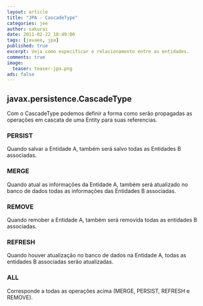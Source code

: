 ```yaml
---
layout: article
title: "JPA - CascadeType"
categories: jee
author: sakurai
date: 2011-02-22 18:49:00
tags: [javaee, jpa]
published: true
excerpt: Veja como especificar o relacionamento entre as entidades.
comments: true
image:
  teaser: teaser-jpa.png
ads: false
---
```


## javax.persistence.CascadeType

Com o CascadeType podemos definir a forma como serão propagadas as operações em cascata de uma Entity para suas referencias.

### PERSIST
Quando salvar a Entidade A, também será salvo todas as Entidades B associadas.

### MERGE
Quando atual as informações da Entidade A, também será atualizado no banco de dados todas as informações das Entidades B associadas.

### REMOVE
Quando remober a Entidade A, também será removida todas as entidades B associadas.

### REFRESH
Quando houver atualização no banco de dados na Entidade A, todas as entidades B associadas serão atualizadas.

### ALL
Corresponde a todas as operações acima (MERGE, PERSIST, REFRESH e REMOVE).
